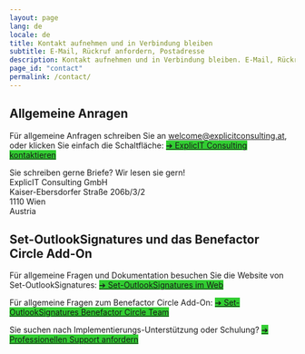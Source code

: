 ```yaml
---
layout: page
lang: de
locale: de
title: Kontakt aufnehmen und in Verbindung bleiben
subtitle: E-Mail, Rückruf anfordern, Postadresse
description: Kontakt aufnehmen und in Verbindung bleiben. E-Mail, Rückruf anfordern, Postadresse.
page_id: "contact"
permalink: /contact/
---
```


<h2>Allgemeine Anragen</h2>
<p>Für allgemeine Anfragen schreiben Sie an <a href="mailto:welcome@explicitconsulting.at">welcome@explicitconsulting.at</a>, oder klicken Sie einfach die Schaltfläche: <a href="mailto:welcome@explicitconsulting.at" class="button is-link is-normal is-hover has-text-black has-text-weight-bold" style="background-color: limegreen">➔ ExplicIT Consulting kontaktieren</a></p>

<p>Sie schreiben gerne Briefe? Wir lesen sie gern!<br>ExplicIT Consulting GmbH<br>Kaiser-Ebersdorfer Straße 206b/3/2<br>1110 Wien<br>Austria</p>

<h2>Set-OutlookSignatures und das Benefactor Circle Add-On</h2>
<p>Für allgemeine Fragen und Dokumentation besuchen Sie die Website von Set-OutlookSignatures: <a href="https://set-outlooksignatures.com" class="button is-link is-normal is-hover has-text-black has-text-weight-bold" style="background-color: limegreen">➔ Set-OutlookSignatures im Web</a></p>

<p>Für allgemeine Fragen zum Benefactor Circle Add-On: <a href="mailto:set-outlooksignatures@explicitconsulting.at" class="button is-link is-normal is-hover has-text-black has-text-weight-bold" style="background-color: limegreen">➔ Set-OutlookSignatures Benefactor Circle Team</a></p>

<p>Sie suchen nach Implementierungs-Unterstützung oder Schulung? <a href="https://forms.cloud.microsoft/r/CnwjH98vSs" class="button is-link is-normal is-hover has-text-black has-text-weight-bold" style="background-color: limegreen">➔ Professionellen Support anfordern</a></p>
